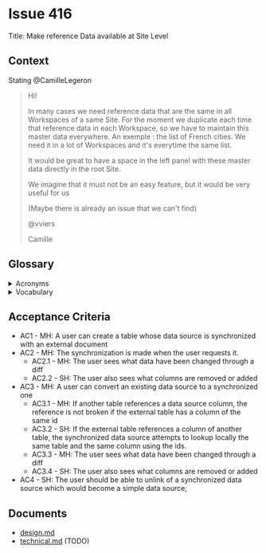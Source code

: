 # Issue 416

Title: Make reference Data available at Site Level

## Context

Stating @CamilleLegeron

> Hi!
>
> In many cases we need reference data that are the same in all Workspaces of a same Site. For the moment we duplicate each time that reference data in each Workspace, so we have to maintain this master data everywhere.
> An exemple : the list of French cities. We need it in a lot of Workspaces and it's everytime the same list.
>
> It would be great to have a space in the left panel with these master data directly in the root Site.
>
> We imagine that it must not be an easy feature, but it would be very useful for us
>
> (Maybe there is already an issue that we can't find)
>
> @vviers
>
> Camille

## Glossary

<details>
  <summary>Acronyms</summary>
  <dl>
    <dt>MH</dt><dd>Must Have</dd>
    <dt>SH</dt><dd>Should Have<dd>
    <dt>NTH</dt><dd>Nice To Have</dd>
  </dl>
</details>

<details>
  <summary>Vocabulary</summary>
  <dl>
    <dt>Synchronized data source</dt><dd>The data source which fetches its data from an external table, and gets its data and columns synchronized with this external table</dd>
    <dt>External table</dt><dd>Table of another document of the synchronized data source</dd>
  </dl>
</details>

## Acceptance Criteria

- AC1 - MH: A user can create a table whose data source is synchronized with an external document
- AC2 - MH: The synchronization is made when the user requests it.
  - AC2.1 - MH: The user sees what data have been changed through a diff
  - AC2.2 - SH: The user also sees what columns are removed or added
- AC3 - MH: A user can convert an existing data source to a synchronized one
  - AC3.1 - MH: If another table references a data source column, the reference is not broken if the external table has a column of the same id
  - AC3.2 - SH: If the external table references a column of another table, the synchronized data source attempts to lookup locally the same table and the same column using the ids.
  - AC3.3 - MH: The user sees what data have been changed through a diff
  - AC3.4 - SH: The user also sees what columns are removed or added
- AC4 - SH: The user should be able to unlink of a synchronized data source which would become a simple data source;

## Documents

- [design.md](./design.md)
- [technical.md](./technical.md) (TODO)
